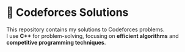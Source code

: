 # 🚀 Codeforces Solutions

This repository contains my solutions to Codeforces problems.  
I use **C++** for problem-solving, focusing on **efficient algorithms** and **competitive programming techniques**.  

